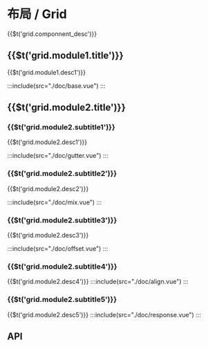# 布局 / Grid

<span>{{$t('grid.componnent_desc')}}</span>

## <span>{{$t('grid.module1.title')}}</span>

<span>{{$t('grid.module1.desc1')}}</span>

:::include(src="./doc/base.vue")
:::

## <span>{{$t('grid.module2.title')}}</span>

### <span>{{$t('grid.module2.subtitle1')}}</span>

<span>{{$t('grid.module2.desc1')}}</span>

:::include(src="./doc/gutter.vue")
:::

### <span>{{$t('grid.module2.subtitle2')}}</span>

<span>{{$t('grid.module2.desc2')}}</span>

:::include(src="./doc/mix.vue")
:::

### <span>{{$t('grid.module2.subtitle3')}}</span>

<span>{{$t('grid.module2.desc3')}}</span>

:::include(src="./doc/offset.vue")
:::

### <span>{{$t('grid.module2.subtitle4')}}</span>

<span>{{$t('grid.module2.desc4')}}</span>
:::include(src="./doc/align.vue")
:::

### <span>{{$t('grid.module2.subtitle5')}}</span>

<span>{{$t('grid.module2.desc5')}}</span>
:::include(src="./doc/response.vue")
:::

## API

<api-doc name="Row" :doc="require('./api.json')"></api-doc>
<api-doc name="Col" :doc="require('../col/api.json')"></api-doc>
